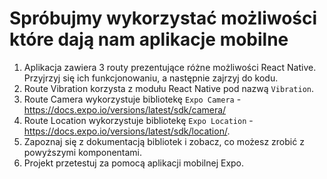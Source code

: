 # Spróbujmy wykorzystać możliwości które dają nam aplikacje mobilne

1. Aplikacja zawiera 3 routy prezentujące różne możliwości React Native. 
   Przyjrzyj się ich funkcjonowaniu, a następnie zajrzyj do kodu.
2. Route Vibration korzysta z modułu React Native pod nazwą `Vibration`.
3. Route Camera wykorzystuje bibliotekę `Expo Camera` - https://docs.expo.io/versions/latest/sdk/camera/
4. Route Location wykorzystuje bibliotekę `Expo Location` - https://docs.expo.io/versions/latest/sdk/location/.
5. Zapoznaj się z dokumentacją bibliotek i zobacz, co możesz zrobić z powyższymi komponentami.
6. Projekt przetestuj za pomocą aplikacji mobilnej Expo. 
